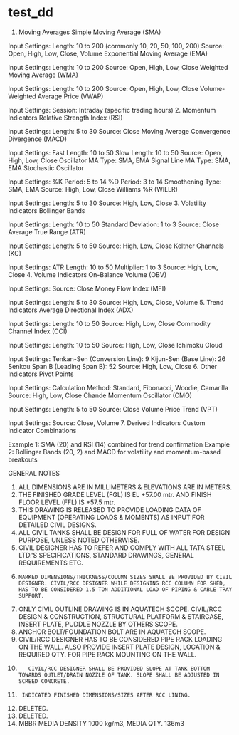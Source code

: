 # test_dd

1. Moving Averages
Simple Moving Average (SMA)

Input Settings:
Length: 10 to 200 (commonly 10, 20, 50, 100, 200)
Source: Open, High, Low, Close, Volume
Exponential Moving Average (EMA)

Input Settings:
Length: 10 to 200
Source: Open, High, Low, Close
Weighted Moving Average (WMA)

Input Settings:
Length: 10 to 200
Source: Open, High, Low, Close
Volume-Weighted Average Price (VWAP)

Input Settings:
Session: Intraday (specific trading hours)
2. Momentum Indicators
Relative Strength Index (RSI)

Input Settings:
Length: 5 to 30
Source: Close
Moving Average Convergence Divergence (MACD)

Input Settings:
Fast Length: 10 to 50
Slow Length: 10 to 50
Source: Open, High, Low, Close
Oscillator MA Type: SMA, EMA
Signal Line MA Type: SMA, EMA
Stochastic Oscillator

Input Settings:
%K Period: 5 to 14
%D Period: 3 to 14
Smoothening Type: SMA, EMA
Source: High, Low, Close
Williams %R (WILLR)

Input Settings:
Length: 5 to 30
Source: High, Low, Close
3. Volatility Indicators
Bollinger Bands

Input Settings:
Length: 10 to 50
Standard Deviation: 1 to 3
Source: Close
Average True Range (ATR)

Input Settings:
Length: 5 to 50
Source: High, Low, Close
Keltner Channels (KC)

Input Settings:
ATR Length: 10 to 50
Multiplier: 1 to 3
Source: High, Low, Close
4. Volume Indicators
On-Balance Volume (OBV)

Input Settings:
Source: Close
Money Flow Index (MFI)

Input Settings:
Length: 5 to 30
Source: High, Low, Close, Volume
5. Trend Indicators
Average Directional Index (ADX)

Input Settings:
Length: 10 to 50
Source: High, Low, Close
Commodity Channel Index (CCI)

Input Settings:
Length: 10 to 50
Source: High, Low, Close
Ichimoku Cloud

Input Settings:
Tenkan-Sen (Conversion Line): 9
Kijun-Sen (Base Line): 26
Senkou Span B (Leading Span B): 52
Source: High, Low, Close
6. Other Indicators
Pivot Points

Input Settings:
Calculation Method: Standard, Fibonacci, Woodie, Camarilla
Source: High, Low, Close
Chande Momentum Oscillator (CMO)

Input Settings:
Length: 5 to 50
Source: Close
Volume Price Trend (VPT)

Input Settings:
Source: Close, Volume
7. Derived Indicators
Custom Indicator Combinations

Example 1: SMA (20) and RSI (14) combined for trend confirmation
Example 2: Bollinger Bands (20, 2) and MACD for volatility and momentum-based breakouts


GENERAL NOTES
1.	ALL DIMENSIONS ARE IN MILLIMETERS & ELEVATIONS ARE IN METERS.
3.	THE FINISHED GRADE LEVEL (FGL) IS EL +57.00 mtr. AND FINISH FLOOR LEVEL (FFL) IS +57.5 mtr.
4.	THIS DRAWING IS RELEASED TO PROVIDE LOADING DATA OF EQUIPMENT (OPERATING LOADS & MOMENTS) AS INPUT FOR DETAILED CIVIL DESIGNS.
6.	ALL CIVIL TANKS SHALL BE DESIGN FOR FULL OF WATER FOR DESIGN PURPOSE, UNLESS NOTED OTHERWISE.
7.	CIVIL DESIGNER HAS TO REFER AND COMPLY WITH ALL TATA STEEL LTD.'S SPECIFICATIONS, STANDARD DRAWINGS, GENERAL REQUIREMENTS ETC.
8.	   MARKED DIMENSIONS/THICKNESS/COLUMN SIZES SHALL BE PROVIDED BY CIVIL DESIGNER. CIVIL/RCC DESIGNER WHILE DESIGNING RCC COLUMN FOR SHED, HAS TO BE CONSIDERED 1.5 TON ADDITIONAL LOAD OF PIPING & CABLE TRAY SUPPORT. 
9.	ONLY CIVIL OUTLINE DRAWING IS IN AQUATECH SCOPE. CIVIL/RCC DESIGN &  CONSTRUCTION, STRUCTURAL PLATFORM & STAIRCASE, INSERT PLATE, PUDDLE  NOZZLE BY OTHERS SCOPE.
10. ANCHOR BOLT/FOUNDATION BOLT ARE IN AQUATECH SCOPE.
11. CIVIL/RCC DESIGNER HAS TO BE CONSIDERED PIPE RACK LOADING ON THE WALL. ALSO PROVIDE INSERT PLATE DESIGN, LOCATION & REQUIRED QTY. FOR PIPE RACK MOUNTING ON THE WALL.
12.        CIVIL/RCC DESIGNER SHALL BE PROVIDED SLOPE AT TANK BOTTOM TOWARDS OUTLET/DRAIN NOZZLE OF TANK. SLOPE SHALL BE ADJUSTED IN SCREED CONCRETE.
13.      INDICATED FINISHED DIMENSIONS/SIZES AFTER RCC LINING.
14. DELETED.
15. DELETED.
16. MBBR MEDIA DENSITY 1000 kg/m3, MEDIA QTY. 136m3
